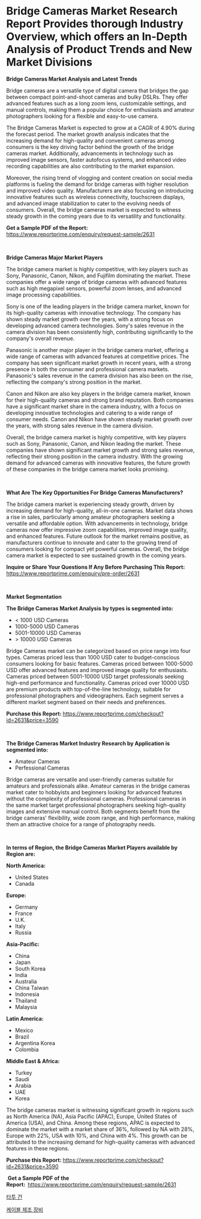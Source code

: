 <p><h1>Bridge Cameras Market Research Report Provides thorough Industry Overview, which offers an In-Depth Analysis of Product Trends and New Market Divisions</h1></p><p><strong>Bridge Cameras Market Analysis and Latest Trends</strong></p>
<p><p>Bridge cameras are a versatile type of digital camera that bridges the gap between compact point-and-shoot cameras and bulky DSLRs. They offer advanced features such as a long zoom lens, customizable settings, and manual controls, making them a popular choice for enthusiasts and amateur photographers looking for a flexible and easy-to-use camera.</p><p>The Bridge Cameras Market is expected to grow at a CAGR of 4.90% during the forecast period. The market growth analysis indicates that the increasing demand for high-quality and convenient cameras among consumers is the key driving factor behind the growth of the bridge cameras market. Additionally, advancements in technology such as improved image sensors, faster autofocus systems, and enhanced video recording capabilities are also contributing to the market expansion.</p><p>Moreover, the rising trend of vlogging and content creation on social media platforms is fueling the demand for bridge cameras with higher resolution and improved video quality. Manufacturers are also focusing on introducing innovative features such as wireless connectivity, touchscreen displays, and advanced image stabilization to cater to the evolving needs of consumers. Overall, the bridge cameras market is expected to witness steady growth in the coming years due to its versatility and functionality.</p></p>
<p><strong>Get a Sample PDF of the Report:&nbsp;</strong> <a href="https://www.reportprime.com/enquiry/request-sample/2631">https://www.reportprime.com/enquiry/request-sample/2631</a></p>
<p>&nbsp;</p>
<p><strong>Bridge Cameras Major Market Players</strong></p>
<p><p>The bridge camera market is highly competitive, with key players such as Sony, Panasonic, Canon, Nikon, and Fujifilm dominating the market. These companies offer a wide range of bridge cameras with advanced features such as high megapixel sensors, powerful zoom lenses, and advanced image processing capabilities.</p><p>Sony is one of the leading players in the bridge camera market, known for its high-quality cameras with innovative technology. The company has shown steady market growth over the years, with a strong focus on developing advanced camera technologies. Sony's sales revenue in the camera division has been consistently high, contributing significantly to the company's overall revenue.</p><p>Panasonic is another major player in the bridge camera market, offering a wide range of cameras with advanced features at competitive prices. The company has seen significant market growth in recent years, with a strong presence in both the consumer and professional camera markets. Panasonic's sales revenue in the camera division has also been on the rise, reflecting the company's strong position in the market.</p><p>Canon and Nikon are also key players in the bridge camera market, known for their high-quality cameras and strong brand reputation. Both companies have a significant market share in the camera industry, with a focus on developing innovative technologies and catering to a wide range of consumer needs. Canon and Nikon have shown steady market growth over the years, with strong sales revenue in the camera division.</p><p>Overall, the bridge camera market is highly competitive, with key players such as Sony, Panasonic, Canon, and Nikon leading the market. These companies have shown significant market growth and strong sales revenue, reflecting their strong position in the camera industry. With the growing demand for advanced cameras with innovative features, the future growth of these companies in the bridge camera market looks promising.</p></p>
<p>&nbsp;</p>
<p><strong>What Are The Key Opportunities For Bridge Cameras Manufacturers?</strong></p>
<p><p>The bridge camera market is experiencing steady growth, driven by increasing demand for high-quality, all-in-one cameras. Market data shows a rise in sales, particularly among amateur photographers seeking a versatile and affordable option. With advancements in technology, bridge cameras now offer impressive zoom capabilities, improved image quality, and enhanced features. Future outlook for the market remains positive, as manufacturers continue to innovate and cater to the growing trend of consumers looking for compact yet powerful cameras. Overall, the bridge camera market is expected to see sustained growth in the coming years.</p></p>
<p><strong>Inquire or Share Your Questions If Any Before Purchasing This Report:</strong> <a href="https://www.reportprime.com/enquiry/pre-order/2631">https://www.reportprime.com/enquiry/pre-order/2631</a></p>
<p>&nbsp;</p>
<p><strong>Market Segmentation</strong></p>
<p><strong>The Bridge Cameras Market Analysis by types is segmented into:</strong></p>
<p><ul><li>< 1000 USD Cameras</li><li>1000-5000 USD Cameras</li><li>5001-10000 USD Cameras</li><li>> 10000 USD Cameras</li></ul></p>
<p><p>Bridge Cameras market can be categorized based on price range into four types. Cameras priced less than 1000 USD cater to budget-conscious consumers looking for basic features. Cameras priced between 1000-5000 USD offer advanced features and improved image quality for enthusiasts. Cameras priced between 5001-10000 USD target professionals seeking high-end performance and functionality. Cameras priced over 10000 USD are premium products with top-of-the-line technology, suitable for professional photographers and videographers. Each segment serves a different market segment based on their needs and preferences.</p></p>
<p><strong>Purchase this Report:&nbsp;</strong><a href="https://www.reportprime.com/checkout?id=2631&price=3590">https://www.reportprime.com/checkout?id=2631&price=3590</a></p>
<p>&nbsp;</p>
<p><strong>The Bridge Cameras Market Industry Research by Application is segmented into:</strong></p>
<p><ul><li>Amateur Cameras</li><li>Perfessional Cameras</li></ul></p>
<p><p>Bridge cameras are versatile and user-friendly cameras suitable for amateurs and professionals alike. Amateur cameras in the bridge cameras market cater to hobbyists and beginners looking for advanced features without the complexity of professional cameras. Professional cameras in the same market target professional photographers seeking high-quality images and extensive manual control. Both segments benefit from the bridge cameras' flexibility, wide zoom range, and high performance, making them an attractive choice for a range of photography needs.</p></p>
<p>&nbsp;</p>
<p><strong>In terms of Region, the Bridge Cameras Market Players available by Region are:</strong></p>
<p>
    <p> <strong> North America: </strong>
        <ul>
            <li>United States</li>
            <li>Canada</li>
        </ul>
        </p> 
    <p> <strong> Europe: </strong>
        <ul>
            <li>Germany</li>
            <li>France</li>
            <li>U.K.</li>
            <li>Italy</li>
            <li>Russia</li>
        </ul>
        </p> 
    <p> <strong> Asia-Pacific: </strong>
        <ul>
            <li>China</li>
            <li>Japan</li>
            <li>South Korea</li>
            <li>India</li>
            <li>Australia</li>
            <li>China Taiwan</li>
            <li>Indonesia</li>
            <li>Thailand</li>
            <li>Malaysia</li>
        </ul>
        </p> 
    <p> <strong> Latin America: </strong>
        <ul>
            <li>Mexico</li>
            <li>Brazil</li>
            <li>Argentina Korea</li>
            <li>Colombia</li>
        </ul>
        </p> 
    <p> <strong> Middle East & Africa: </strong>
        <ul>
            <li>Turkey</li>
            <li>Saudi</li>
            <li>Arabia</li>
            <li>UAE</li>
            <li>Korea</li>
        </ul>
    </p>
    </p>
<p><p>The bridge cameras market is witnessing significant growth in regions such as North America (NA), Asia Pacific (APAC), Europe, United States of America (USA), and China. Among these regions, APAC is expected to dominate the market with a market share of 36%, followed by NA with 28%, Europe with 22%, USA with 10%, and China with 4%. This growth can be attributed to the increasing demand for high-quality cameras with advanced features in these regions.</p></p>
<p><strong>Purchase this Report: </strong><a href="https://www.reportprime.com/checkout?id=2631&price=3590">https://www.reportprime.com/checkout?id=2631&price=3590</a></p>
<p>&nbsp;<strong>Get a Sample PDF of the Report:&nbsp;&nbsp;</strong><a href="https://www.reportprime.com/enquiry/request-sample/2631">https://www.reportprime.com/enquiry/request-sample/2631</a></p>
<p><strong></strong></p>
<p><p><a href="https://github.com/xvz497517413/Market-Research-Report-List-1/blob/main/218167511227.md">타투 건</a></p><p><a href="https://github.com/vskv4779xr1/Market-Research-Report-List-1/blob/main/268991811228.md">케이블 제조 장비</a></p></p>